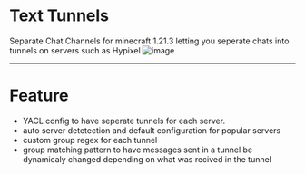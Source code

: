 # Text Tunnels
Separate Chat Channels for minecraft 1.21.3 
letting you seperate chats into tunnels on servers such as Hypixel
![image](https://github.com/user-attachments/assets/94aee7bd-5112-4158-813f-ec2b8eb7789e)

--- 
# Feature
- YACL config to have seperate tunnels for each server.
- auto server detetection and default configuration for popular servers
- custom group regex for each tunnel
- group matching pattern to have messages sent in a tunnel be dynamicaly changed depending on what was recived in the tunnel


